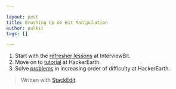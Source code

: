 ```yaml
---

layout: post
title: Brushing Up on Bit Manipulation
author: pulkit
tags: []

---
```



1. Start with the [refresher lessons](https://www.interviewbit.com/courses/programming/topics/bit-manipulation/) at InterviewBit.
1. Move on to [tutorial](https://www.hackerearth.com/practice/basic-programming/bit-manipulation/basics-of-bit-manipulation/tutorial/) at HackerEarth.
1. Solve [problems](https://www.hackerearth.com/practice/basic-programming/bit-manipulation/basics-of-bit-manipulation/practice-problems/) in increasing order of difficulty at HackerEarth.

> Written with [StackEdit](https://stackedit.io/).
<!--stackedit_data:
eyJoaXN0b3J5IjpbLTE0MzcxODAzMjRdfQ==
-->